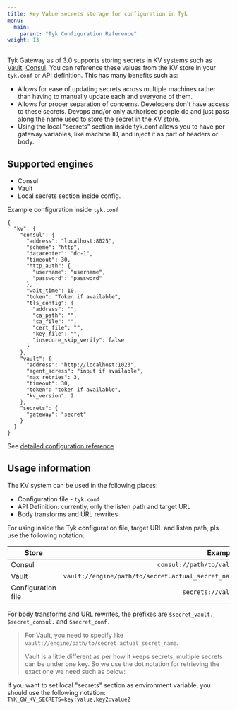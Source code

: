 ```yaml
---
title: Key Value secrets storage for configuration in Tyk
menu:
  main:
    parent: "Tyk Configuration Reference"
weight: 13
---
```


Tyk Gateway as of 3.0 supports storing secrets in KV systems such as [Vault](https://vaultproject.io), [Consul](https://consul.io). You can reference these values from the KV store in your `tyk.conf` or API definition.
This has many benefits such as:
- Allows for ease of updating secrets across multiple machines rather than
  having to manually update each and everyone of them.
- Allows for proper separation of concerns. Developers don't have access to
  these secrets. Devops and/or only authorised people do and just pass along the
  name used to store the secret in the KV store.
- Using the local "secrets" section inside tyk.conf allows you to have per gateway variables, like machine ID, and inject it as part of headers or body.

## Supported engines

- Consul
- Vault
- Local secrets section inside config.

Example configuration inside `tyk.conf`

```
{
  "kv": {
    "consul": {
      "address": "localhost:8025",
      "scheme": "http",
      "datacenter": "dc-1",
      "timeout": 30,
      "http_auth": {
        "username": "username",
        "password": "password"
      },
      "wait_time": 10,
      "token": "Token if available",
      "tls_config": {
        "address": "",
        "ca_path": "",
        "ca_file": "",
        "cert_file": "",
        "key_file": "",
        "insecure_skip_verify": false
      }
    },
    "vault": {
      "address": "http://localhost:1023",
      "agent_adress": "input if available",
      "max_retries": 3,
      "timeout": 30,
      "token": "token if available",
      "kv_version": 2
    },
    "secrets": {
      "gateway": "secret"
    }
  }
}
```

See [detailed configuration reference](/docs/tyk-configuration-reference/tyk-gateway-configuration-options/#a-namekva-key-value-store)


## Usage information

The KV system can be used in the following places:

- Configuration file - `tyk.conf`
- API Definition: currently, only the listen path and target URL
- Body transforms and URL rewrites


For using inside the Tyk configuration file, target URL and listen path, pls use the following notation:

| Store                           | Example|
| --------------------------------| -----:|
| Consul                          | `consul://path/to/value`                           |
| Vault                           | `vault://engine/path/to/secret.actual_secret_name` |
| Configuration file              | `secrets://value`                                  |


For body transforms and URL rewrites, the prefixes are `$secret_vault.`, `$secret_consul.` and `$secret_conf.`


> For Vault, you need to specify like
``vault://engine/path/to/secret.actual_secret_name``.
> 
> Vault is a little different as per how it keeps secrets, multiple secrets can be under
one key.
> So we use the dot notation for retrieving the exact one we need such as
below:

If you want to set local "secrets" section as environment variable, you should use the following notation:
`TYK_GW_KV_SECRETS=key:value,key2:value2`
